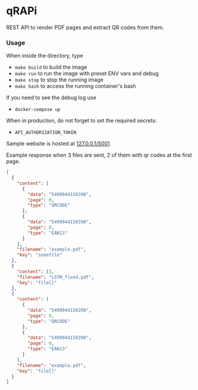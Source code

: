 # qRAPi
REST API to render PDF pages and extract QR codes from them.

### Usage
When inside the directory, type
- `make build` to build the image
- `make run` to run the image with preset ENV vars and debug
- `make stop` to stop the running image
- `make bash` to access the running container's bash

If you need to see the debug log use
- `docker-compose up`

When in production, do not forget to set the required secrets:
- `API_AUTHORIZATION_TOKEN`

Sample website is hosted at [127.0.0.1/5001](127.0.0.1/5001)

Example response when 3 files are sent, 2 of them with qr codes at the first page.
```json
[
  {
    "content": [
      {
        "data": "5499944158390",
        "page": 0,
        "type": "QRCODE"
      },
      {
        "data": "5499944158390",
        "page": 0,
        "type": "EAN13"
      }
    ],
    "filename": "example.pdf",
    "key": "somefile"
  },
  {
    "content": [],
    "filename": "LSTM_fixed.pdf",
    "key": "file[]"
  },
  {
    "content": [
      {
        "data": "5499944158390",
        "page": 0,
        "type": "QRCODE"
      },
      {
        "data": "5499944158390",
        "page": 0,
        "type": "EAN13"
      }
    ],
    "filename": "example.pdf",
    "key": "file[]"
  }
]
```